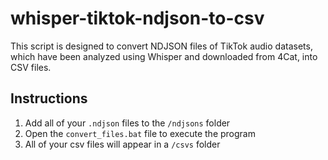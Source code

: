 # whisper-tiktok-ndjson-to-csv

This script is designed to convert NDJSON files of TikTok audio datasets, which have been analyzed using Whisper and downloaded from 4Cat, into CSV files.

## Instructions

1. Add all of your `.ndjson` files to the `/ndjsons` folder
2. Open the `convert_files.bat` file to execute the program
3. All of your csv files will appear in a `/csvs` folder 
